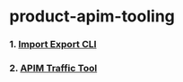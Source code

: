 # product-apim-tooling


### 1. [Import Export CLI](https://github.com/wso2/product-apim-tooling/tree/2.x/import-export-cli)

### 2. [APIM Traffic Tool](https://github.com/wso2/product-apim-tooling/tree/master/apim-traffic-tool)
